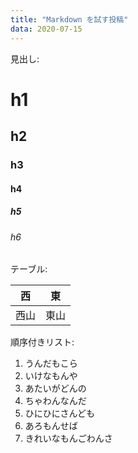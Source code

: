 ```yaml
---
title: "Markdown を試す投稿"
data: 2020-07-15
---
```


見出し:

# h1

## h2

### h3

#### h4

##### h5

###### h6

テーブル:

| 西 | 東 |
| --- | --- |
| 西山 | 東山 |

順序付きリスト:

1. うんだもこら
2. いけなもんや
3. あたいがどんの
4. ちゃわんなんだ
5. ひにひにさんども
6. あろもんせば
7. きれいなもんごわんさ
